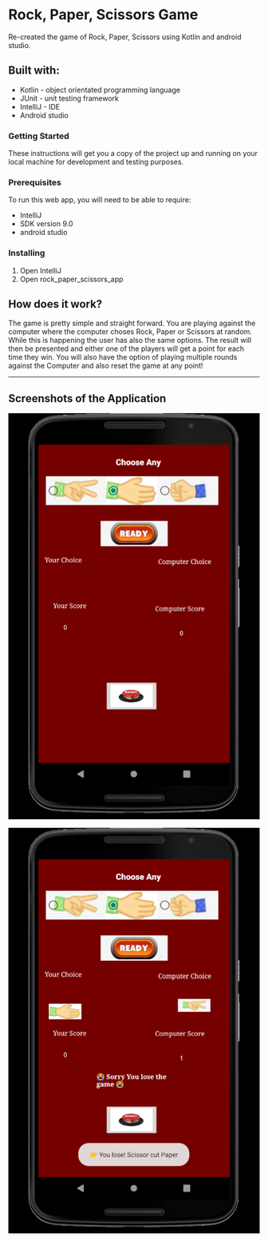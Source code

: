 # Rock, Paper, Scissors Game

Re-created the game of Rock, Paper, Scissors using Kotlin and android studio.

## Built with:

- Kotlin - object orientated programming language
- JUnit - unit testing framework
- IntelliJ - IDE
- Android studio

### Getting Started

These instructions will get you a copy of the project up and running on your local machine for development and testing purposes.

### Prerequisites

To run this web app, you will need to be able to require:

- IntelliJ
- SDK version 9.0
- android studio

### Installing

1. Open IntelliJ
2. Open rock_paper_scissors_app





## How does it work? 

The game is pretty simple and straight forward. You are playing against 
the computer where the computer choses Rock, Paper or Scissors at random. 
While this is happening the user has also the same options. The result will then be presented
and either one of the players will get a point for each time they win. You will also have the option
of playing multiple rounds against the Computer and also reset the game at any point! 

****

## Screenshots of the Application 
![Initial State of the Application](/Readme_Images/Initial.png)

![State after Ready Button is Pressed](/Readme_Images/Middle.png)

